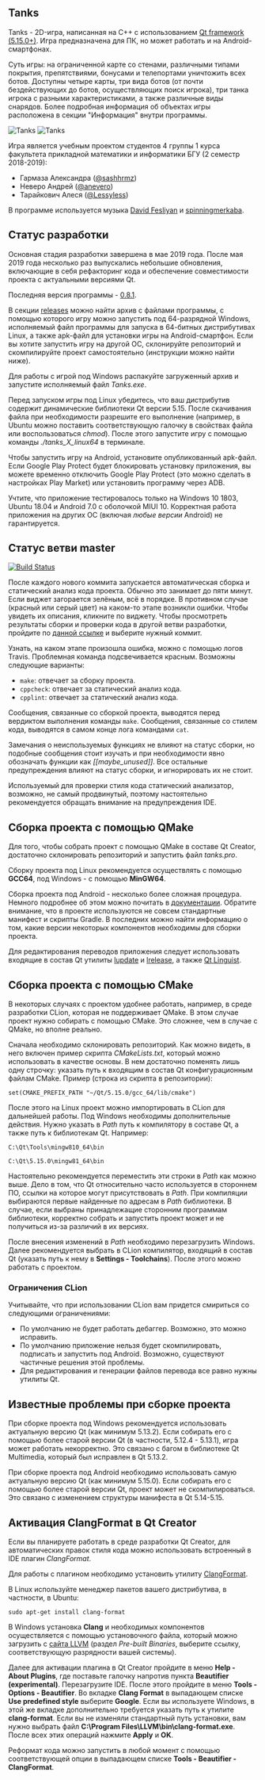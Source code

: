 ## Tanks

Tanks - 2D-игра, написанная на C++ с использованием 
[Qt framework (5.15.0+)](https://www.qt.io). Игра предназначена для ПК, но может
работать и на Android-смартфонах.

Суть игры: на ограниченной карте со стенами, различными типами покрытия,
препятствиями, бонусами и телепортами уничтожить всех ботов. Доступны четыре
карты, три вида ботов (от почти бездействующих до ботов, осуществляющих поиск
игрока), три танка игрока с разными характеристиками, а также различные виды
снарядов. Более подробная информация об объектах игры расположена в секции
"Информация" внутри программы.

![Tanks](resources/rules/screenshot1.png)
![Tanks](resources/rules/screenshot2.png)

Игра является учебным проектом студентов 4 группы 1 курса факультета
прикладной математики и информатики БГУ (2 семестр 2018-2019): 
* Гармаза Александра ([@sashhrmz](https://github.com/sashhrmz))
* Неверо Андрей ([@anevero](https://github.com/anevero))
* Тарайкович Алеся ([@Lessyless](https://github.com/Lessyless))

В программе используется музыка 
[David Fesliyan](https://www.fesliyanstudios.com/) и
[spinningmerkaba](http://dig.ccmixter.org/people/jlbrock44).

## Статус разработки

Основная стадия разработки завершена в мае 2019 года. После мая 2019 года 
несколько раз выпускались небольшие обновления, включающие в себя рефакторинг
кода и обеспечение совместимости проекта с актуальными версиями Qt.

Последняя версия программы - [0.8.1](https://github.com/anevero/tanks/tree/0.8.1).

В секции [releases](https://github.com/anevero/tanks/releases/tag/0.8.1) 
можно найти архив с файлами программы, с помощью которого игру можно 
запустить под 64-разрядной Windows, исполняемый файл программы для запуска
в 64-битных дистрибутивах Linux, а также apk-файл для установки игры на
Android-смартфон. Если вы хотите запустить игру на другой ОС, склонируйте
репозиторий и скомпилируйте проект самостоятельно (инструкции можно найти
ниже). 

Для работы с игрой под Windows распакуйте загруженный архив и запустите
исполняемый файл *Tanks.exe*. 

Перед запуском игры под Linux убедитесь, что ваш дистрибутив содержит
динамические библиотеки Qt версии 5.15. После скачивания файла
при необходимости разрешите его выполнение (например, в Ubuntu можно поставить
соответствующую галочку в свойствах файла или воспользоваться *chmod*). После
этого запустите игру с помощью команды *./tanks_X_linux64* в терминале.

Чтобы запустить игру на Android, установите опубликованный apk-файл. Если
Google Play Protect будет блокировать установку приложения, вы можете временно
отключить Google Play Protect (это можно сделать в настройках Play Market) или
установить программу через ADB.

Учтите, что приложение тестировалось только на Windows 10 1803, Ubuntu 18.04 и
Android 7.0 с оболочкой MIUI 10. Корректная работа приложения на других ОС
(включая *любые версии* Android) не гарантируется.

## Статус ветви master

[![Build Status](https://travis-ci.com/anevero/tanks.svg?token=rHXfUepVp6qMW4yZAUh7&branch=master)](https://travis-ci.com/anevero/tanks)

После каждого нового коммита запускается автоматическая сборка и статический 
анализ кода проекта. Обычно это занимает до пяти минут. Если виджет загорается
зелёным, всё в порядке. В противном случае (красный или серый цвет) на
каком-то этапе возникли ошибки. Чтобы увидеть их описания, кликните по виджету.
Чтобы просмотреть результаты сборки и проверки кода в другой ветви разработки,
пройдите по [данной ссылке](https://travis-ci.com/anevero/tanks/branches) и
выберите нужный коммит.

Узнать, на каком этапе произошла ошибка, можно с помощью логов Travis. 
Проблемная команда подсвечивается красным. Возможны следующие варианты:
* `make`: отвечает за сборку проекта.
* `cppcheck`: отвечает за статический анализ кода.
* `cpplint`: отвечает за статический анализ кода.

Сообщения, связанные со сборкой проекта, выводятся перед вердиктом выполнения
команды `make`. Сообщения, связанные со стилем кода, выводятся в самом конце
лога командами `cat`. 

Замечания о неиспользуемых функциях не влияют на статус сборки, но подобные
сообщения стоит изучать и при необходимости явно обозначать функции как
*[[maybe_unused]]*. Все остальные предупреждения влияют на статус сборки, и
игнорировать их не стоит.

Используемый для проверки стиля кода статический анализатор, возможно, не 
самый продвинутый, поэтому настоятельно рекомендуется обращать внимание на
предупреждения IDE.

## Сборка проекта с помощью QMake

Для того, чтобы собрать проект с помощью QMake в составе Qt Creator, 
достаточно склонировать репозиторий и запустить файл *tanks.pro*. 

Сборку проекта под Linux рекомендуется осуществлять с помощью **GCC64**, под
Windows - с помощью **MinGW64**.

Сборка проекта под Android - несколько более сложная процедура. Немного
подробнее об этом можно почитать в
[документации](https://doc.qt.io/qt-5/android-getting-started.html).
Обратите внимание, что в проекте используются не совсем стандартные манифест
и скрипты Gradle. В последних можно найти информацию о том, какие версии
некоторых компонентов необходимы для сборки проекта.

Для редактирования переводов приложения следует использовать входящие в состав
Qt утилиты [lupdate](https://doc.qt.io/qt-5/linguist-manager.html#using-lupdate)
и [lrelease](https://doc.qt.io/qt-5/linguist-manager.html#using-lrelease), а
также [Qt Linguist](https://doc.qt.io/qt-5/qtlinguist-index.html).

## Сборка проекта с помощью CMake

В некоторых случаях с проектом удобнее работать, например, в среде разработки
CLion, которая не поддерживает QMake. В этом случае проект нужно собирать с
помощью CMake. Это сложнее, чем в случае с QMake, но вполне реально.

Сначала необходимо склонировать репозиторий. Как можно видеть, в него включен
пример скрипта *CMakeLists.txt*, который можно использовать в качестве основы.
В нем достаточно поменять лишь одну строчку: указать путь к входящим в состав
Qt конфигурационным файлам CMake. Пример (строка из скрипта в репозитории):

`set(CMAKE_PREFIX_PATH "~/Qt/5.15.0/gcc_64/lib/cmake")`

После этого на Linux проект можно импортировать в CLion для дальнейшей работы.
Под Windows необходимы дополнительные действия. Нужно указать в *Path*
путь к компилятору в составе Qt, а также путь к библиотекам Qt. Например:

`C:\Qt\Tools\mingw810_64\bin`

`C:\Qt\5.15.0\mingw81_64\bin`

Настоятельно рекомендуется переместить эти строки в *Path* как можно 
выше. Дело в том, что Qt относительно часто используется в стороннем
ПО, ссылки на которое могут присутствовать в *Path*. При компиляции выбираются
первые найденные по адресам в *Path* библиотеки. В случае, если выбраны
принадлежащие сторонним программам библиотеки, корректно собрать и запустить
проект может и не получиться из-за различий в их версиях.

После внесения изменений в *Path* необходимо перезагрузить Windows. Далее
рекомендуется выбрать в CLion компилятор, входящий в состав Qt (указать путь к 
нему в **Settings - Toolchains**). После этого можно работать с проектом.

### Ограничения CLion

Учитывайте, что при использовании CLion вам придется смириться со следующими
ограничениями:
* По умолчанию не будет работать дебаггер. Возможно, это можно исправить.
* По умолчанию приложение нельзя будет скомпилировать, подписать и запустить
под Android. Возможно, существуют частичные решения этой проблемы.
* Для редактирования и генерации файлов перевода все равно нужны утилиты
Qt.

## Известные проблемы при сборке проекта

При сборке проекта под Windows рекомендуется использовать актуальную
версию Qt (как минимум 5.13.2). Если собирать его с помощью более старой
версии Qt (в частности, 5.12.4 - 5.13.1), игра может работать некорректно.
Это связано с багом в библиотеке Qt Multimedia, который был исправлен
в Qt 5.13.2.

При сборке проекта под Android необходимо использовать самую актуальную
версию Qt (как минимум 5.15.0). Если собирать его с помощью более старой
версии Qt, проект может не скомпилироваться. Это связано с изменением структуры
манифеста в Qt 5.14-5.15.

## Активация СlangFormat в Qt Creator

Если вы планируете работать в среде разработки Qt Creator, для автоматических
правок стиля кода можно использовать встроенный в IDE плагин *СlangFormat*.

Для работы с плагином необходимо установить утилиту 
[ClangFormat](https://clang.llvm.org/docs/ClangFormat.html). 

В Linux используйте менеджер пакетов вашего дистрибутива, в частности, в Ubuntu:

`sudo apt-get install clang-format`

В Windows установка **Clang** и необходимых компонентов осуществляется с
помощью установочного файла, который можно загрузить с
[сайта LLVM](http://releases.llvm.org/download.html)
(раздел *Pre-built Binaries*, выберите ссылку, соответствующую разрядности
вашей системы).

Далее для активации плагина в Qt Creator пройдите в меню **Help -
About Plugins**, где поставьте галочку напротив пункта **Beautifier
(experimental)**. Перезагрузите IDE. После этого пройдите в меню **Tools -
Options - Beautifier**. Во вкладке **Clang Format** в выпадающем списке **Use
predefined style** выберите **Google**. Если вы используете Windows, в этой же
вкладке дополнительно требуется указать путь к утилите **clang-format**. Если
вы не изменяли стандартный путь установки, вам нужно выбрать файл
**C:\Program Files\LLVM\bin\clang-format.exe**. После всех этих операций 
нажмите **Apply** и **OK**.

Реформат кода можно запустить в любой момент с помощью соответствующей опции
в выпадающем списке **Tools - Beautifier - ClangFormat**.
